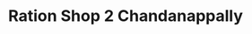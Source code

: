 ---
title: "Ration Shop 2 Chandanappally"
url: /chandanappally/ration-shop-2-chandanappally/
shop: Lebensmittel
---